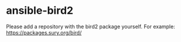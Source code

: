 # ansible-bird2

Please add a repository with the bird2 package yourself.
For example: https://packages.sury.org/bird/
